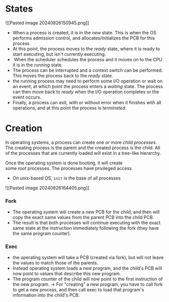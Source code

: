 # States

![[Pasted image 20240826150945.png]]

- When a process is created, it is in the _new_ state. This is when the OS performs admission control, and allocates/initializes the PCB for this process
- At this point, the process moves to the _ready_ state, where it is ready to start executing, but isn't currently executing.
-  When the scheduler schedules the process and it moves on to the CPU it is in the _running_ state.
- The process can be interrupted and a context switch can be performed. This moves the process back to the _ready_ state.
- the running process may need to perform some I/O operation or wait on an event, at which point the process enters a _waiting_ state. The process can then move back to _ready_ when the I/O operation completes or the event occurs.
- Finally, a process can exit, with or without error when it finishes with all operations, and at this point the process is _terminated_.

# Creation

In operating systems, a process can create one or more _child processes_. The creating process is the parent and the created process is the child. All of the processes that are currently loaded will exist in a tree-like hierarchy.

Once the operating system is done booting, it will create some _root_ processes. The processes have privileged access.

- On unix-based OS, `init` is the base of all processes 

![[Pasted image 20240826164405.png]]

### Fork 

- The operating system will create a new PCB for the child, and then will copy the exact same values from the parent PCB into the child PCB. 
- The result is that both processes will continue executing with the exact same state at the instruction immediately following the fork (they have the same program counter).

### Exec 
- the operating system will take a PCB (created via fork), but will not leave the values to match those of the parents. 
- Instead operating system loads a new program, and the child's PCB will now point to values that describe this new program. 
- The program counter of the child will now point to the first instruction of the new program.
-> For "creating" a new program, you have to call fork to get a new process, and then call exec to load that program's information into the child's PCB.
